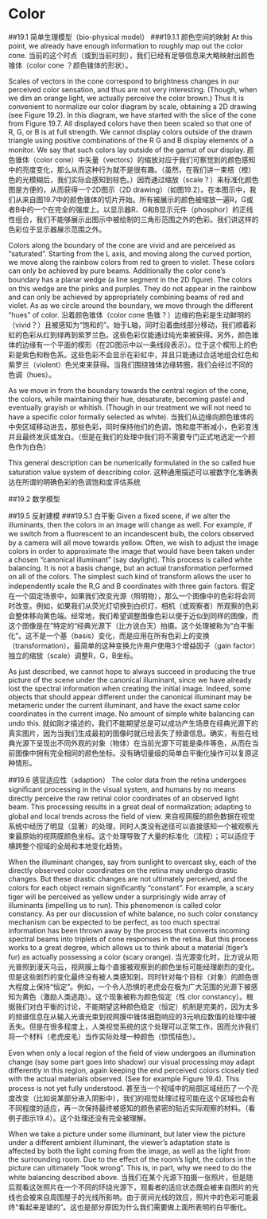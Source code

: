 # Color

##19.1 简单生理模型（bio-physical model）
###19.1.1 颜色空间的映射
At this point, we already have enough information to roughly map out the color cone.
当前的这个时点（或到当前时刻），我们已经有足够信息来大略映射出颜色锥体（color cone ？颜色锥体的形状）。

Scales of vectors in the cone correspond to brightness changes in our perceived color sensation, and thus are not very interesting. (Though, when we dim an orange light, we actually perceive the color brown.) Thus it is convenient to normalize our color diagram by scale, obtaining a 2D drawing (see Figure 19.2). In this diagram, we have started with the slice of the cone from Figure 19.7. All displayed colors have then been scaled so that one of R, G, or B is at full strength. We cannot display colors outside of the drawn triangle using positive combinations of the R G and B display elements of a monitor. We say that such colors lay outside of the gamut of our display.
颜色锥体（color cone）中矢量（vectors）的缩放对应于我们可察觉到的颜色感知中的亮度变化，那么从而这种行为就不是很有趣。（虽然，在我们讲一束桔（橙）色的光模糊后，我们实际会感知到棕色。）因而通过缩放（scale？）来标准化颜色图是方便的，从而获得一个2D图示（2D drawing）（如图19.2）。在本图示中，我们从来自图19.7中的颜色锥体的切片开始。所有被展示的颜色被缩放一遍R，G或者B中的一个在完全的强度上。以显示器R、G和B显示元件（phosphor）的正线性组合，我们不能够展示出图示中被绘制的三角形范围之外的色彩。我们讲这样的色彩位于显示器展示范围之外。

Colors along the boundary of the cone are vivid and are perceived as “saturated”. Starting from the L axis, and moving along the curved portion, we move along the rainbow colors from red to green to violet. These colors can only be achieved by pure beams. Additionally the color cone’s boundary has a planar wedge (a line segment in the 2D ﬁgure). The colors on this wedge are the pinks and purples. They do not appear in the rainbow and can only be achieved by appropriately combining beams of red and violet. As as we circle around the boundary, we move through the different “hues” of color.
沿着颜色锥体（color cone 色锥？）边缘的色彩是生动鲜明的（vivid？）且被感知为“饱和的”。始于L轴，同时沿着曲线部分移动，我们顺着彩虹的色彩从红到绿再到紫罗兰色。这些色彩仅能通过纯光束被获得。另外，颜色锥体的边缘有一个平面的楔形（在2D图示中以一条线段表示）。位于这个楔形上的色彩是紫色和粉色系。这些色彩不会显示在彩虹中，并且只能通过合适地组合红色和紫罗兰（violent）色光束来获得。当我们围绕锥体边缘转圈，我们会经过不同的色调（hues）。

As we move in from the boundary towards the central region of the cone, the colors, while maintaining their hue, desaturate, becoming pastel and eventually grayish or whitish. (Though in our treatment we will not need to have a speciﬁc color formally selected as white).
当我们从边缘向颜色锥体的中央区域移动进去，那些色彩，同时保持他们的色调，饱和度不断减小，色彩变浅并且最终发灰或发白。（但是在我们的处理中我们将不需要专门正式地选定一个颜色作为白色）

This general description can be numerically formulated in the so called hue saturation value system of describing color.
这种通用描述可以被数字化准确表达在所谓的明确色彩的色调饱和度评估系统

##19.2 数学模型

##19.5 反射建模
###19.5.1 白平衡
Given a ﬁxed scene, if we alter the illuminants, then the colors in an image will change as well. For example, if we switch from a ﬂuorescent to an incandescent bulb, the colors observed by a camera will all move towards yellow. Often, we wish to adjust the image colors in order to approximate the image that would have been taken under a chosen “canonical illuminant” (say daylight). This process is called white balancing. It is not a basis change, but an actual transformation performed on all of the colors. The simplest such kind of transform allows the user to independently scale the R,G and B coordinates with three gain factors.
假定在一个固定场景中，如果我们改变光源（照明物），那么一个图像中的色彩将会同时改变。例如，如果我们从荧光灯切换到白织灯，相机（或观察者）所观察的色彩会整体移向黄色端。经常地，我们希望调整图像色彩以便于近似到同样的图像，而这个图像是在”特定的“经典光源下（比方说白天）拍摄。这个处理被称为“白平衡化“。这不是一个基（basis）变化，而是应用在所有色彩上的变换（transformation）。最简单的这种变换允许用户使用3个增益因子（gain factor）独立的缩放（scale）调整R，G，B坐标。

As just described, we cannot hope to always succeed in producing the true picture of the scene under the canonical illuminant, since we have already lost the spectral information when creating the initial image. Indeed, some objects that should appear different under the canonical illuminant may be metameric under the current illuminant, and have the exact same color coordinates in the current image. No amount of simple white balancing can undo this.
就如刚才描述的，我们不能期望总是可以成功产生场景在经典光源下的真实图片，因为当我们生成最初的图像时就已经丢失了频谱信息。确实，有些在经典光源下呈现出不同外观的对象（物体）在当前光源下可能是条件等色，从而在当前图像中拥有完全相同的颜色坐标。没有确切量级的简单白平衡化操作可以复原这种情形。

##19.6 感官适应性（adaption）
The color data from the retina undergoes signiﬁcant processing in the visual system, and humans by no means directly perceive the raw retinal color coordinates of an observed light beam. This processing results in a great deal of normalization; adapting to global and local trends across the ﬁeld of view.
来自视网膜的颜色数据在视觉系统中经历了明显（显著）的处理，同时人类没有途径可以直接感知一个被观察光束最原始的视网膜颜色坐标。这个处理导致了大量的标准化（流程）；可以适应于横跨整个视域的全局和本地变化趋势。

When the illuminant changes, say from sunlight to overcast sky, each of the directly observed color coordinates on the retina may undergo drastic changes. But these drastic changes are not ultimately perceived, and the colors for each object remain signiﬁcantly “constant”. For example, a scary tiger will be perceived as yellow under a surprisingly wide array of illuminants (impelling us to run). This phenomenon is called color constancy. As per our discussion of white balance, no such color constancy mechanism can be expected to be perfect, as too much spectral information has been thrown away by the process that converts incoming spectral beams into triplets of cone responses in the retina. But this process works to a great degree, which allows us to think about a material (tiger’s fur) as actually possessing a color (scary orange).
当光源变化时，比方说从阳光普照到漫天乌云，视网膜上每个直接被观察到的颜色坐标可能经理剧烈的变化。但是这些剧烈的变化最终没有被人类感知到，同时针对每个目标（对象）的颜色很大程度上保持“恒定”。例如，一个令人恐惧的老虎会在极为广大范围的光源下被感知为黄色（激励人类逃跑）。这个现象被称为颜色恒定（性 clor constancy）。根据我们对白平衡的讨论，不能期望这种颜色稳定（恒定）机制是完美的，因为太多的频谱信息在从输入光谱光束到视网膜中锥体细胞响应的3元响应数值的处理中被丢失。但是在很多程度上，人类视觉系统的这个处理可以正常工作，因而允许我们将一个材料（老虎皮毛）当作实际处理一种颜色（惊慌桔色）。

Even when only a local region of the ﬁeld of view undergoes an illumination change (say some part goes into shadow) our visual processing may adapt differently in this region, again keeping the end perceived colors closely tied with the actual materials observed. (See for example Figure 19.4). This process is not yet fully understood.
甚至当一个视域中的局部区域经历了一个亮度改变（比如说某部分进入阴影中），我们的视觉处理过程可能在这个区域也会有不同程度的适应，再一次保持最终被感知的颜色紧密的贴近实际观察的材料。（看例子图示19.4）。这个处理还没有完全被理解。

When we take a picture under some illuminant, but later view the picture under a different ambient illuminant, the viewer’s adaptation state is affected by both the light coming from the image, as well as the light from the surrounding room. Due to the effect of the room’s light, the colors in the picture can ultimately “look wrong”. This is, in part, why we need to do the white balancing described above.
当我们在某个光源下拍摄一张照片，但是随后观看这张照片在一个不同的环绕光源下，观看者的适应状态既会被来自图片的光线也会被来自周围屋子的光线所影响。由于房间光线的效应，照片中的色彩可能最终“看起来是错的”。这也是部分原因为什么我们需要做上面所表明的白平衡化。

